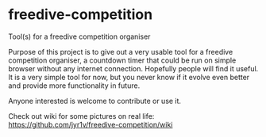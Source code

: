# freedive-competition
Tool(s) for a freedive competition organiser

Purpose of this project is to give out a very usable tool for a freedive competition organiser, a countdown timer that could be run on simple browser without any internet connection. Hopefully people will find it useful. It is a very simple tool for now, but you never know if it evolve even better and provide more functionality in future.

Anyone interested is welcome to contribute or use it.

Check out wiki for some pictures on real life:
https://github.com/jyr1v/freedive-competition/wiki
